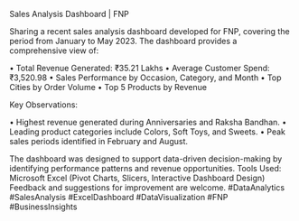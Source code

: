 Sales Analysis Dashboard | FNP 

Sharing a recent sales analysis dashboard developed for FNP, covering the period from January to May 2023. The dashboard provides a comprehensive view of:

•	Total Revenue Generated: ₹35.21 Lakhs
•	Average Customer Spend: ₹3,520.98
•	Sales Performance by Occasion, Category, and Month
•	Top Cities by Order Volume
•	Top 5 Products by Revenue

Key Observations:

•	Highest revenue generated during Anniversaries and Raksha Bandhan.
•	Leading product categories include Colors, Soft Toys, and Sweets.
•	Peak sales periods identified in February and August.

The dashboard was designed to support data-driven decision-making by identifying performance patterns and revenue opportunities.
Tools Used: Microsoft Excel (Pivot Charts, Slicers, Interactive Dashboard Design)
Feedback and suggestions for improvement are welcome.
#DataAnalytics #SalesAnalysis #ExcelDashboard #DataVisualization #FNP #BusinessInsights
